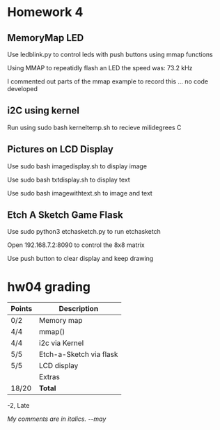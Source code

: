 # Homework 4
## MemoryMap LED
Use ledblink.py to control leds with push buttons using mmap functions

Using MMAP to repeatidly flash an LED the speed was: 73.2 kHz

I commented out parts of the mmap example to record this ... no code developed

## i2C using kernel
Run using sudo bash kerneltemp.sh to recieve milidegrees C

## Pictures on LCD Display
Use sudo bash imagedisplay.sh to display image

Use sudo bash txtdisplay.sh to display text

Use sudo bash imagewithtext.sh to image and text

## Etch A Sketch Game Flask
Use sudo python3 etchasketch.py to run etchasketch

Open 192.168.7.2:8090 to control the 8x8 matrix
               
Use push button to clear display and keep drawing 

# hw04 grading

| Points      | Description |
| ----------- | ----------- |
|  0/2 | Memory map 
|  4/4 | mmap()
|  4/4 | i2c via Kernel
|  5/5 | Etch-a-Sketch via flask
|  5/5 | LCD display
|      | Extras
| 18/20 | **Total**
-2, Late

*My comments are in italics. --may*

